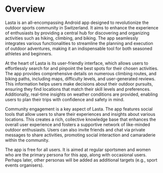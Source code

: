 # Overview

Lasta is an all-encompassing Android app designed to revolutionize the outdoor sports community in Switzerland. It aims to enhance the experience of enthusiasts by providing a central hub for discovering and organizing activities such as hiking, climbing, and biking. The app seamlessly integrates various functionalities to streamline the planning and execution of outdoor adventures, making it an indispensable tool for both seasoned athletes and beginners.

At the heart of Lasta is its user-friendly interface, which allows users to effortlessly search for and pinpoint the best spots for their chosen activities. The app provides comprehensive details on numerous climbing routes, and biking paths, including maps, difficulty levels, and user-generated reviews. This information helps users make decisions about their outdoor pursuits, ensuring they find locations that match their skill levels and preferences. Additionally, real-time insights on weather conditions are provided, enabling users to plan their trips with confidence and safety in mind.

Community engagement is a key aspect of Lasta. The app features social tools that allow users to share their experiences and insights about various locations. This creates a rich, collective knowledge base that enhances the overall user experience and fosters a supportive network of like-minded outdoor enthusiasts. Users can also invite friends and chat via private messages to share activities, promoting social interaction and camaraderie within the community.

The app is free for all users. It is aimed at regular sportsmen and women who are the primary persona for this app, along with occasional users. Perhaps later, other personas will be added as additional targets (e.g., sport events organisers).

